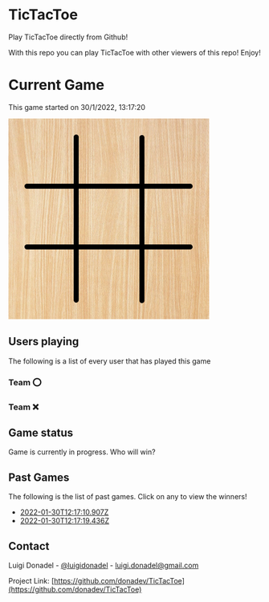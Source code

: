 # TicTacToe

Play TicTacToe directly from Github!

With this repo you can play TicTacToe with other viewers of this repo! Enjoy!

# Current Game

This game started on 30/1/2022, 13:17:20

![alt text](https://github.com/donadev/TicTacToe/blob/main/games/current/output.png?raw=true)

## Users playing
The following is a list of every user that has played this game
### Team ⭕️



### Team ❌




## Game status
Game is currently in progress. Who will win?


## Past Games 
The following is the list of past games. Click on any to view the winners!

- [2022-01-30T12:17:10.907Z](https://github.com/donadev/TicTacToe/blob/main/games/2022-01-30T12:17:10.907Z)
- [2022-01-30T12:17:19.436Z](https://github.com/donadev/TicTacToe/blob/main/games/2022-01-30T12:17:19.436Z)


<!-- CONTACT -->
## Contact

Luigi Donadel - [@luigidonadel](https://twitter.com/luigidonadel) - luigi.donadel@gmail.com

Project Link: [https://github.com/donadev/TicTacToe](https://github.com/donadev/TicTacToe)

